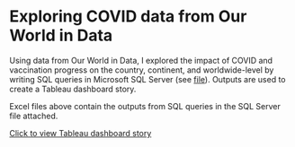 # Exploring COVID data from  Our World in Data

Using data from Our World in Data, I explored the impact of COVID and vaccination progress on the country, continent, and worldwide-level by writing SQL queries in Microsoft SQL Server (see [file](https://github.com/kimberlytanyh/SQL_Exploring_COVIDdata/blob/main/WalkThroughPortfolio1.sql)). Outputs are used to create a Tableau dashboard story.

Excel files above contain the outputs from SQL queries in the SQL Server file attached. 

[Click to view Tableau dashboard story](https://public.tableau.com/app/profile/kimberly.tan6429/viz/COVIDDashboardAdvanced/Story1)



